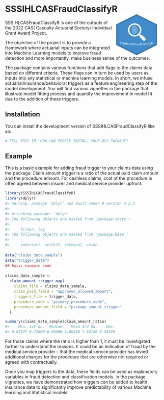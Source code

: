 
<!-- README.md is generated from README.Rmd. Please edit that file -->

# SSSIHLCASFraudClassifyR <img src="man/figures/logo.png" align="right" height="134"/>

SSSIHLCASFraudClassifyR is one of the outputs of the 2022 CAS( Casualty
Actuarial Society) Individual Grant Award Project.

The objective of the project is to provide a framework where actuarial
inputs can be integrated into Machine Learning models to improve fraud
detection and more importantly, make business sense of the outcomes.

The package contains various functions that add flags to the claims data
based on different criteria. These flags can in turn be used by users as
inputs into any statistical or machine learning models. In short, we
infuse actuarial/insurance/behavioral triggers as a feature engineering
step of the model development. You will find various vignettes in the
package that illustrate model fitting process and quantify the
improvement in model fit due to the addition of these triggers.

## Installation

You can install the development version of SSSIHLCASFraudClassifyR like
so:

``` r
# FILL THIS IN! HOW CAN PEOPLE INSTALL YOUR DEV PACKAGE?
```

## Example

This is a basic example for adding fraud trigger to your claims data
using the package. Claim amount trigger is a ratio of the actual paid
claim amount and the procedure amount. For cashless claims, cost of the
procedure is often agreed between insurer and medical service provider
upfront.

``` r
library(SSSIHLCASFraudClassifyR)
library(dplyr)
#> Warning: package 'dplyr' was built under R version 4.2.3
#> 
#> Attaching package: 'dplyr'
#> The following objects are masked from 'package:stats':
#> 
#>     filter, lag
#> The following objects are masked from 'package:base':
#> 
#>     intersect, setdiff, setequal, union

data("claims_data_sample")
data("trigger_data")
## basic example code

claims_data_sample <-
  claim_amount_trigger_map(
    claims_file = claims_data_sample,
    claim_paid_field = "approved_allowed_amount",
    triggers_file = trigger_data,
    procedure_code = "primary_procedure_code",
    procedure_amount_field = "package_amount_trigger"
  )
```

``` r
summary(claims_data_sample$claim_amount_ratio)
#>    Min. 1st Qu.  Median    Mean 3rd Qu.    Max. 
#> 0.07627 0.72000 0.96000 1.00396 1.30120 5.38200
```

For those claims where the ratio is higher than 1, it must be
investigated further to understand the reasons. It could be an
indication of fraud by the medical service provider - that the medical
service provider has levied additional charges for the procedure that
are otherwise not required or agreed with contractually.

Once you map triggers to the data, these fields can be used as
explanatory variables in fraud detection and classification models. In
the package vignettes, we have demonstrated how triggers can be added to
health insurance data to significantly improve predictability of various
Machine learning and Statistical models.
